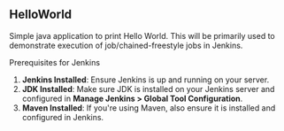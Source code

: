 ## HelloWorld
Simple java application to print Hello World. This will be primarily used to demonstrate execution of job/chained-freestyle jobs in Jenkins.

Prerequisites for Jenkins

1. **Jenkins Installed**: Ensure Jenkins is up and running on your server.
2. **JDK Installed**: Make sure JDK is installed on your Jenkins server and configured in **Manage Jenkins > Global Tool Configuration**.
3. **Maven Installed**: If you're using Maven, also ensure it is installed and configured in Jenkins.

